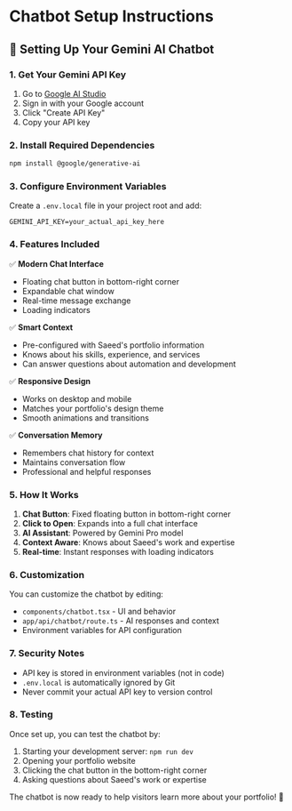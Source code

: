 # Chatbot Setup Instructions

## 🚀 Setting Up Your Gemini AI Chatbot

### 1. Get Your Gemini API Key

1. Go to [Google AI Studio](https://makersuite.google.com/app/apikey)
2. Sign in with your Google account
3. Click "Create API Key"
4. Copy your API key

### 2. Install Required Dependencies

```bash
npm install @google/generative-ai
```

### 3. Configure Environment Variables

Create a `.env.local` file in your project root and add:

```env
GEMINI_API_KEY=your_actual_api_key_here
```

### 4. Features Included

✅ **Modern Chat Interface**
- Floating chat button in bottom-right corner
- Expandable chat window
- Real-time message exchange
- Loading indicators

✅ **Smart Context**
- Pre-configured with Saeed's portfolio information
- Knows about his skills, experience, and services
- Can answer questions about automation and development

✅ **Responsive Design**
- Works on desktop and mobile
- Matches your portfolio's design theme
- Smooth animations and transitions

✅ **Conversation Memory**
- Remembers chat history for context
- Maintains conversation flow
- Professional and helpful responses

### 5. How It Works

1. **Chat Button**: Fixed floating button in bottom-right corner
2. **Click to Open**: Expands into a full chat interface
3. **AI Assistant**: Powered by Gemini Pro model
4. **Context Aware**: Knows about Saeed's work and expertise
5. **Real-time**: Instant responses with loading indicators

### 6. Customization

You can customize the chatbot by editing:
- `components/chatbot.tsx` - UI and behavior
- `app/api/chatbot/route.ts` - AI responses and context
- Environment variables for API configuration

### 7. Security Notes

- API key is stored in environment variables (not in code)
- `.env.local` is automatically ignored by Git
- Never commit your actual API key to version control

### 8. Testing

Once set up, you can test the chatbot by:
1. Starting your development server: `npm run dev`
2. Opening your portfolio website
3. Clicking the chat button in the bottom-right corner
4. Asking questions about Saeed's work or expertise

The chatbot is now ready to help visitors learn more about your portfolio! 🎉
